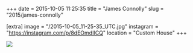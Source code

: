 +++
date = 2015-10-05 11:25:35
title = "James Connolly"
slug = "2015/james-connolly"

[extra]
image = "/2015-10-05_11-25-35_UTC.jpg"
instagram = "https://instagram.com/p/8dEOmdIICQ"
location = "Custom House"
+++

<img src="/2015-10-05_11-25-35_UTC.jpg" />
